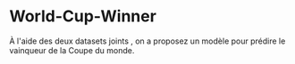 # World-Cup-Winner
À l'aide des deux datasets joints , on a proposez un modèle pour prédire le vainqueur de la Coupe du monde.
